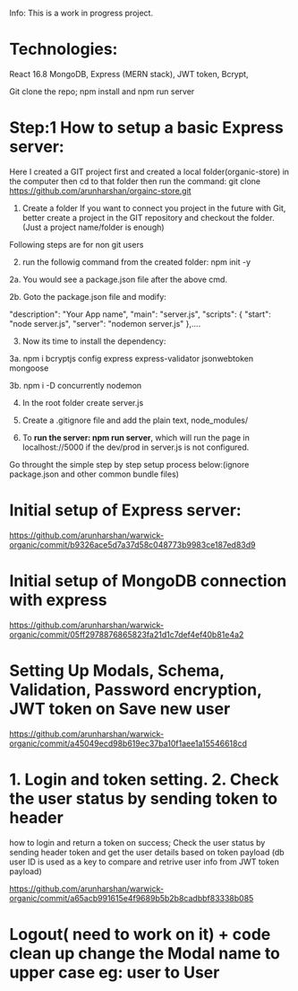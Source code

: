 Info:
This is a work in progress project.

# Technologies:

React 16.8 MongoDB, Express (MERN stack), JWT token, Bcrypt, 

Git clone the repo; npm install and npm run server 

# Step:1 How to setup a basic Express server:

Here I created a GIT project first and created a local folder(organic-store) in the computer then cd to that folder then run the command: git clone https://github.com/arunharshan/orgainc-store.git

1. Create a folder
   If you want to connect you project in the future with Git, better create a project in the GIT repository and checkout the folder. (Just a project name/folder is enough)

Following steps are for non git users

2. run the followig command from the created folder: npm init -y

2a. You would see a package.json file after the above cmd.

2b. Goto the package.json file and modify:

"description": "Your App name", "main": "server.js", "scripts": { "start": "node server.js", "server": "nodemon server.js" },....

3. Now its time to install the dependency:

3a. npm i bcryptjs config express express-validator jsonwebtoken mongoose

3b. npm i -D concurrently nodemon

4. In the root folder create server.js

5. Create a .gitignore file and add the plain text, node_modules/

6. To <b>run the server: npm run server</b>, which will run the page in localhost://5000 if the dev/prod in server.js is not configured.

Go throught the simple step by step setup process below:(ignore package.json and other common bundle files)

# Initial setup of Express server:

https://github.com/arunharshan/warwick-organic/commit/b9326ace5d7a37d58c048773b9983ce187ed83d9

# Initial setup of MongoDB connection with express

https://github.com/arunharshan/warwick-organic/commit/05ff2978876865823fa21d1c7def4ef40b81e4a2

# Setting Up Modals, Schema, Validation, Password encryption, JWT token on Save new user

https://github.com/arunharshan/warwick-organic/commit/a45049ecd98b619ec37ba10f1aee1a15546618cd

# 1. Login and token setting. 2. Check the user status by sending token to header

how to login and return a token on success;
Check the user status by sending header token and get the user details based on token payload (db user ID is used as a key to compare and retrive user info from JWT token payload)

https://github.com/arunharshan/warwick-organic/commit/a65acb991615e4f9689b5b2b8cadbbf83338b085

# Logout( need to work on it) + code clean up change the Modal name to upper case eg: user to User
